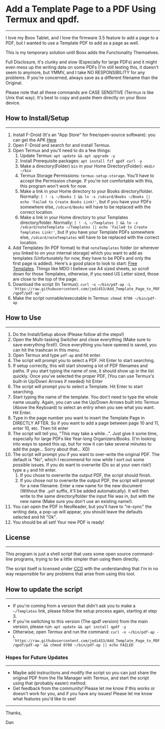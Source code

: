 # Add a Template Page to a PDF Using Termux and qpdf.
---------------
I love my Boox Tablet, and I love the firmware 3.5 feature to add a page to a PDF, but I wanted to use a Template PDF to add as a page as well.

This is my temporary solution until Boox adds the Functionality Themselves.  

Full Disclosure, it's clunky and slow (Especially for large PDFs) and it might even mess up the writing data on some PDFs (I'm still testing this, it doesn't seem to anymore, but YMMV, and I take NO RESPONSIBILITY for any problems.  If you're concerned, always save as a different filename than the Original.

Please note that all these commands are CASE SENSITIVE (Termux is like Unix that way).  It's best to copy and paste them directly on your Boox device.

## How to Install/Setup
--------------
1. Install F-Droid (It's an "App Store" for free/open-source software): you can get the APK [Here](https://f-droid.org/F-Droid.apk)
2. Open F-Droid and search for and install Termux.
3. Open Termux and you'll need to do a few things:
    1. Update Termux: `apt update && apt upgrade -y`
    2. Install Prerequisite packages: `apt install fzf qpdf curl -y`
    3. Make a directory(Folder) `bin` in your Home Directory(Folder): `mkdir ~/bin`
    4. Termux Storage Permissions: `termux-setup-storage`.  You'll have to accept the Permission change.  If you're not comfortable with this, this program won't work for now.
    5. Make a link in your Home directory to your Books directory/folder.  Normally: `[ ! -L ~/Books ] && ln -s /sdcard/Books ~/Books || echo 'Failed to Create Books Link!'`, but if you have your PDFs somewhere else, `/sdcard/Books` will have to be replaced with the correct location.
    6. Make a link in your Home directory to your Templates directory/folder.  Normally: `[ ! -L ~/Templates ] && ln -s /sdcard/noteTemplate ~/Templates || echo 'Failed to Create Templates Link!'`, but if you have your Template PDFs somewhere else, `/sdcard/noteTemplates` will have to be replaced with the correct location.
5. Add Templates (In PDF format) to that `noteTemplates` folder (or wherever you linked to on your internal storage) which you want to add as templates (Unfortunately for now, they have to be PDFs and only the first page is added). Here's a good place to look to start: [Free Templates](https://www.inksandpens.com/post/ruled-paper-templates/). Things like MDO I believe use A4 sized sheets, so scroll down for those Templates, otherwise, if you need US Letter sized, those are close to the top of the page.
6. Download the script (In Termux): `curl -o ~/bin/pdf-ap -L 'https://raw.githubusercontent.com/jedi453/Add_Template_Page_to_PDF/qpdf/pdf-ap'`
7. Make the script runnable/executable in Termux: `chmod 0700 ~/bin/pdf-ap`

## How to Use
------------
1. Do the Install/Setup above (Please follow all the steps!)
2. Open the Multi-tasking Switcher and close everything (Make sure to save everything first!).  Once everything you have opened is saved, you can hit the trashcan in this menu.
3. Open Termux and type `pdf-ap` and hit enter.  
4. The script will prompt you to select a PDF.  Hit Enter to start searching.
5. If setup correctly, this will start showing a lot of PDF filenames and paths.  If you start typing the name of one, it should show up in the list quickly. Once you've selected the proper PDF, (You can use Termux's built-in Up/Down Arrows if needed) hit Enter
6. The script will prompt you to select a Template.  Hit Enter to start searching.
7. Start typing the name of the template. You don't need to type the whole name usually. Again, you can use the Up/Down Arrows built into Termux (Above the Keyboard) to select an entry when you see what you want.  Hit Enter.
8. Type in the page number you want to insert the Template Page in DIRECTLY AFTER.  So if you want to add a page between page 10 and 11, enter 10, etc. Then hit enter
9. The script will tell you, "This may take a while...".  Just give it some time, especially for large PDFs like Year-long Organizers/Books. (I'm looking into ways to speed this up, but for now it can take several minutes to add the page... Sorry about that... XD)
10. The script will prompt you if you want to over-write the original PDF. The default is "No", which I recommend for now while I sort out some possible issues. If you do want to overwrite (Do so at your own risk!) type a `y` and hit enter.
    1. If you chose to overwrite the output PDF, the script should finish.
    2. If you chose not to overwrite the output PDF, the script will prompt for a new filename.  Enter a new name for the new document (Without the `.pdf` suffix, it'll be added automatically).  It will then write to the same directory/folder the input file was in, but with the new name (Make sure you don't use an existing name!).
11. You can open the PDF in NeoReader, but you'll have to "re-sync" the writing data, a pop-up will appear, you should leave the defaults selected and hit "Ok".
12. You should be all set! Your new PDF is ready!

## License
----------
This program is just a shell script that uses some open source command-line programs, trying to be a little simpler than using them directly.

The script itself is licensed under [CC0](https://creativecommons.org/public-domain/cc0/) with the understanding that I'm in no way responsible for any problems that arise from using this tool.

## How to update the script
---------
- If you're coming from a version that didn't ask you to make a `~/Templates` link, please follow the setup process again, starting at step 3.
- If you're switching to this version (The qpdf version) from the main version, please run: `apt update && apt install qpdf -y`
- Otherwise, open Termux and run the command: `curl -o ~/bin/pdf-ap -L 'https://raw.githubusercontent.com/jedi453/Add_Template_Page_to_PDF/qpdf/pdf-ap' && chmod 0700 ~/bin/pdf-ap || echo FAILED`

### Hopes for Future Updates
---------------
- Maybe add instructions and modify the script so you can just share the original PDF from the file Manager with Termux, and start the script using that (probably easier) method.
- Get feedback from the community!  Please let me know if this works or doesn't work for you, and if you have any issues!  Please let me know what features you'd like to see!

----------------
Thanks,

Dan
